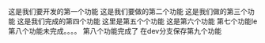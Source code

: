 这是我们要开发的第一个功能
这是我们要做的第二个功能
这是我们做的第三个功能
这是我们完成的第四个功能
这里是第五个个功能
这是第六个功能
第七个功能le 
第八个功能未完成。。。。
第八个功能完成了
在dev分支保存第九个功能

